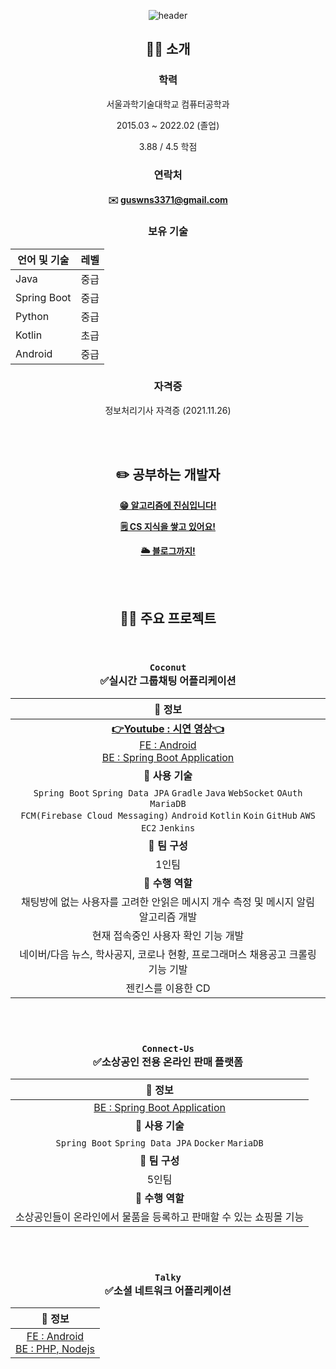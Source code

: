 <div align=center>

<!-- ![header](https://capsule-render.vercel.app/api?type=Cylinder&color=gradient&section=header&text=하현준(guswns3371)&fontSize=45&animation=fadeIn) -->
  
![header](https://capsule-render.vercel.app/api?type=waving&color=timeGradient&height=215&section=header&text=하현준&fontSize=60&animation=fadeIn&fontAlignY=38&desc=guswns3371&descAlignY=55&descAlign=52)
  
## 🙋‍♂️ 소개 

### 학력

서울과학기술대학교 컴퓨터공학과
  
2015.03 ~ 2022.02 (졸업)
  
3.88 / 4.5 학점
  
  
### 연락처

#### ✉️ [guswns3371@gmail.com](mailto:guswns3371@gmail.com) 
  
 
### 보유 기술

| 언어 및 기술 | 레벨 |
| ---------- | ---- |
| Java       | 중급 |
| Spring Boot | 중급 |
| Python     | 중급 |
| Kotlin     | 초급 |
| Android    | 중급 |
  
 
### 자격증

정보처리기사 자격증 (2021.11.26)

  
<br/>
  
<br/>
 

## ✏️ 공부하는 개발자

[**😁 알고리즘에 진심입니다!**](https://github.com/guswns3371/Algorithm)

[**🗒️ CS 지식을 쌓고 있어요!**](https://github.com/CS-studi/CS-study)
  
[**🌥️ 블로그까지!**](https://velog.io/@guswns3371/about)
  
  
<br/>
  
<br/>
 
  
## 👨‍💻 주요 프로젝트

  <br/>
  
### `Coconut`<br/>✅실시간 그룹채팅 어플리케이션   
  
| **📌 정보** |
| :---: |
| [**👉Youtube : 시연 영상👈**](https://www.youtube.com/watch?v=2taqqWY0Bdc) <br/> [FE : Android](https://github.com/guswns3371/Coconut) <br/> [BE : Spring Boot Application](https://github.com/guswns3371/coconut-spring-server) |
| **📌 사용 기술** |
| `Spring Boot` `Spring Data JPA` `Gradle` `Java` `WebSocket` `OAuth` `MariaDB`<br/>`FCM(Firebase Cloud Messaging)` `Android` `Kotlin` `Koin` `GitHub` `AWS EC2` `Jenkins` |
| **📌 팀 구성** |
| 1인팀 |
| **📌 수행 역할** |
| 채팅방에 없는 사용자를 고려한 안읽은 메시지 개수 측정 및 메시지 알림 알고리즘 개발 |
| 현재 접속중인 사용자 확인 기능 개발 |
| 네이버/다음 뉴스, 학사공지, 코로나 현황, 프로그래머스 채용공고 크롤링 기능 기발 |
| 젠킨스를 이용한 CD |

<br/>
<br/>
  
### `Connect-Us`<br/>✅소상공인 전용 온라인 판매 플랫폼 
  
| **📌 정보** |
| :---: |
| [BE : Spring Boot Application](https://github.com/guswns3371/connect-us)  |
| **📌 사용 기술** |
| `Spring Boot` `Spring Data JPA` `Docker` `MariaDB` |
| **📌 팀 구성** |
| 5인팀 |
| **📌 수행 역할** |
| 소상공인들이 온라인에서 물품을 등록하고 판매할 수 있는 쇼핑몰 기능 |

<br/>
<br/>

### `Talky`<br/>✅소셜 네트워크 어플리케이션 

| **📌 정보** |
| :---: |
| [FE : Android](https://github.com/guswns3371/AllThatLyrics) <br/> [BE : PHP, Nodejs](https://github.com/guswns3371/talky) |

  
<br/>
  

</div>
